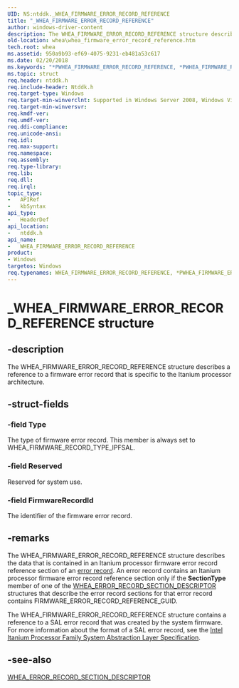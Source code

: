 ```yaml
---
UID: NS:ntddk._WHEA_FIRMWARE_ERROR_RECORD_REFERENCE
title: "_WHEA_FIRMWARE_ERROR_RECORD_REFERENCE"
author: windows-driver-content
description: The WHEA_FIRMWARE_ERROR_RECORD_REFERENCE structure describes a reference to a firmware error record that is specific to the Itanium processor architecture.
old-location: whea\whea_firmware_error_record_reference.htm
tech.root: whea
ms.assetid: 950a9b93-ef69-4075-9231-eb481a53c617
ms.date: 02/20/2018
ms.keywords: "*PWHEA_FIRMWARE_ERROR_RECORD_REFERENCE, *PWHEA_FIRMWARE_RECORD, PWHEA_FIRMWARE_ERROR_RECORD_REFERENCE, PWHEA_FIRMWARE_ERROR_RECORD_REFERENCE structure pointer [WHEA Drivers and Applications], WHEA_FIRMWARE_ERROR_RECORD_REFERENCE, WHEA_FIRMWARE_ERROR_RECORD_REFERENCE structure [WHEA Drivers and Applications], WHEA_FIRMWARE_RECORD, _WHEA_FIRMWARE_ERROR_RECORD_REFERENCE, ntddk/PWHEA_FIRMWARE_ERROR_RECORD_REFERENCE, ntddk/WHEA_FIRMWARE_ERROR_RECORD_REFERENCE, whea.whea_firmware_error_record_reference, whearef_b43d8c6f-f768-47a1-9494-4a4bfac7d586.xml"
ms.topic: struct
req.header: ntddk.h
req.include-header: Ntddk.h
req.target-type: Windows
req.target-min-winverclnt: Supported in Windows Server 2008, Windows Vista SP1, and later versions of Windows.
req.target-min-winversvr: 
req.kmdf-ver: 
req.umdf-ver: 
req.ddi-compliance: 
req.unicode-ansi: 
req.idl: 
req.max-support: 
req.namespace: 
req.assembly: 
req.type-library: 
req.lib: 
req.dll: 
req.irql: 
topic_type:
-	APIRef
-	kbSyntax
api_type:
-	HeaderDef
api_location:
-	ntddk.h
api_name:
-	WHEA_FIRMWARE_ERROR_RECORD_REFERENCE
product:
- Windows
targetos: Windows
req.typenames: WHEA_FIRMWARE_ERROR_RECORD_REFERENCE, *PWHEA_FIRMWARE_ERROR_RECORD_REFERENCE
---
```


# _WHEA_FIRMWARE_ERROR_RECORD_REFERENCE structure


## -description


The WHEA_FIRMWARE_ERROR_RECORD_REFERENCE structure describes a reference to a firmware error record that is specific to the Itanium processor architecture.


## -struct-fields




### -field Type

The type of firmware error record. This member is always set to WHEA_FIRMWARE_RECORD_TYPE_IPFSAL.


### -field Reserved

Reserved for system use.


### -field FirmwareRecordId

The identifier of the firmware error record.


## -remarks



The WHEA_FIRMWARE_ERROR_RECORD_REFERENCE structure describes the data that is contained in an Itanium processor firmware error record reference section of an <a href="https://msdn.microsoft.com/080da29a-b5cb-45a5-848d-048d9612ee2a">error record</a>. An error record contains an Itanium processor firmware error record reference section only if the <b>SectionType </b>member of one of the <a href="https://msdn.microsoft.com/library/windows/hardware/ff560496">WHEA_ERROR_RECORD_SECTION_DESCRIPTOR</a> structures that describe the error record sections for that error record contains FIRMWARE_ERROR_RECORD_REFERENCE_GUID.

The WHEA_FIRMWARE_ERROR_RECORD_REFERENCE structure contains a reference to a SAL error record that was created by the system firmware. For more information about the format of a SAL error record, see the <a href="https://go.microsoft.com/fwlink/p/?linkid=72212">Intel Itanium Processor Family System Abstraction Layer Specification</a>.




## -see-also




<a href="https://msdn.microsoft.com/library/windows/hardware/ff560496">WHEA_ERROR_RECORD_SECTION_DESCRIPTOR</a>
 

 

